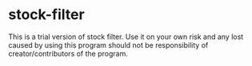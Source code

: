 # stock-filter

This is a trial version of stock filter. Use it on your own risk and any lost caused by using this program should not be responsibility of creator/contributors of the program.
